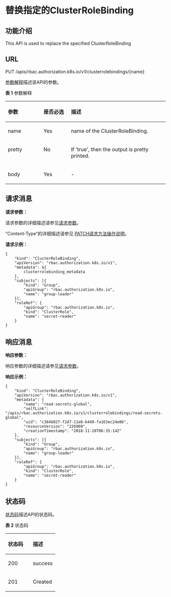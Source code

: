 # 替换指定的ClusterRoleBinding<a name="ZH-CN_TOPIC_0140918310"></a>

## 功能介绍<a name="section948715345911"></a>

This API is used to replace the specified ClusterRoleBinding

## URL<a name="section1357994802"></a>

PUT /apis/rbac.authorization.k8s.io/v1/clusterrolebindings/\{name\}

[参数解释](#d0e42906)描述该API的参数。

**表 1**  参数解释

<a name="d0e42906"></a>
<table><thead align="left"><tr id="row10640301"><th class="cellrowborder" valign="top" width="22.220000000000002%" id="mcps1.2.4.1.1"><p id="p65652297517"><a name="p65652297517"></a><a name="p65652297517"></a>参数</p>
</th>
<th class="cellrowborder" valign="top" width="17.169999999999998%" id="mcps1.2.4.1.2"><p id="p165661629135114"><a name="p165661629135114"></a><a name="p165661629135114"></a>是否必选</p>
</th>
<th class="cellrowborder" valign="top" width="60.61%" id="mcps1.2.4.1.3"><p id="p14567629115114"><a name="p14567629115114"></a><a name="p14567629115114"></a>描述</p>
</th>
</tr>
</thead>
<tbody><tr id="row84161156145910"><td class="cellrowborder" valign="top" width="22.220000000000002%" headers="mcps1.2.4.1.1 "><p id="p141645620590"><a name="p141645620590"></a><a name="p141645620590"></a>name</p>
</td>
<td class="cellrowborder" valign="top" width="17.169999999999998%" headers="mcps1.2.4.1.2 "><p id="p1141614564595"><a name="p1141614564595"></a><a name="p1141614564595"></a>Yes</p>
</td>
<td class="cellrowborder" valign="top" width="60.61%" headers="mcps1.2.4.1.3 "><p id="p19416125617595"><a name="p19416125617595"></a><a name="p19416125617595"></a>name of the ClusterRoleBinding.</p>
</td>
</tr>
<tr id="row17811636"><td class="cellrowborder" valign="top" width="22.220000000000002%" headers="mcps1.2.4.1.1 "><p id="p33456451"><a name="p33456451"></a><a name="p33456451"></a>pretty</p>
</td>
<td class="cellrowborder" valign="top" width="17.169999999999998%" headers="mcps1.2.4.1.2 "><p id="p25618043"><a name="p25618043"></a><a name="p25618043"></a>No</p>
</td>
<td class="cellrowborder" valign="top" width="60.61%" headers="mcps1.2.4.1.3 "><p id="p61795587"><a name="p61795587"></a><a name="p61795587"></a>If 'true', then the output is pretty printed.</p>
</td>
</tr>
<tr id="row26391471649"><td class="cellrowborder" valign="top" width="22.220000000000002%" headers="mcps1.2.4.1.1 "><p id="p14640471145"><a name="p14640471145"></a><a name="p14640471145"></a>body</p>
</td>
<td class="cellrowborder" valign="top" width="17.169999999999998%" headers="mcps1.2.4.1.2 "><p id="p064011716413"><a name="p064011716413"></a><a name="p064011716413"></a>Yes</p>
</td>
<td class="cellrowborder" valign="top" width="60.61%" headers="mcps1.2.4.1.3 "><p id="p18759135485719"><a name="p18759135485719"></a><a name="p18759135485719"></a>-</p>
</td>
</tr>
</tbody>
</table>

## 请求消息<a name="section1097017235815"></a>

**请求参数：**

请求参数的详细描述请参见[请求参数](创建ClusterRoleBinding.md#d0e42951)。

“Content-Type“的详细描述请参见 [PATCH请求方法操作说明](PATCH请求方法操作说明.md)。

**请求示例：**

```
{
	"kind": "ClusterRoleBinding",
	"apiVersion": "rbac.authorization.k8s.io/v1",
	"metadata": ${
		clusterrolebinding_metadata
	},
	"subjects": [{
		"kind": "Group",
		"apiGroup": "rbac.authorization.k8s.io",
		"name": "group-leader"
	}],
	"roleRef": {
		"apiGroup": "rbac.authorization.k8s.io",
		"kind": "ClusterRole",
		"name": "secret-reader"
	}
}
```

## 响应消息<a name="section13598181712916"></a>

**响应参数：**

响应参数的详细描述请参见[请求参数](创建ClusterRoleBinding.md#d0e42951)。

**响应示例：**

```
{
	"kind": "ClusterRoleBinding",
	"apiVersion": "rbac.authorization.k8s.io/v1",
	"metadata": {
		"name": "read-secrets-global",
		"selfLink": "/apis/rbac.authorization.k8s.io/v1/clusterrolebindings/read-secrets-global",
		"uid": "c384b02f-f2d7-11e8-b449-fa163ec24e06",
		"resourceVersion": "226909",
		"creationTimestamp": "2018-11-28T06:35:14Z"
	},
	"subjects": [{
		"kind": "Group",
		"apiGroup": "rbac.authorization.k8s.io",
		"name": "group-leader"
	}],
	"roleRef": {
		"apiGroup": "rbac.authorization.k8s.io",
		"kind": "ClusterRole",
		"name": "secret-reader"
	}
}
```

## 状态码<a name="section14947131610112"></a>

[状态码](#d0e43055)描述API的状态码。

**表 2**  状态码

<a name="d0e43055"></a>
<table><thead align="left"><tr id="row20813512"><th class="cellrowborder" valign="top" width="50%" id="mcps1.2.3.1.1"><p id="p53137435195352"><a name="p53137435195352"></a><a name="p53137435195352"></a>状态码</p>
</th>
<th class="cellrowborder" valign="top" width="50%" id="mcps1.2.3.1.2"><p id="zh-cn_topic_0079615066_p19540130"><a name="zh-cn_topic_0079615066_p19540130"></a><a name="zh-cn_topic_0079615066_p19540130"></a>描述</p>
</th>
</tr>
</thead>
<tbody><tr id="row2663689"><td class="cellrowborder" valign="top" width="50%" headers="mcps1.2.3.1.1 "><p id="zh-cn_topic_0079615066_p24863727"><a name="zh-cn_topic_0079615066_p24863727"></a><a name="zh-cn_topic_0079615066_p24863727"></a>200</p>
</td>
<td class="cellrowborder" valign="top" width="50%" headers="mcps1.2.3.1.2 "><p id="zh-cn_topic_0079615066_p696045"><a name="zh-cn_topic_0079615066_p696045"></a><a name="zh-cn_topic_0079615066_p696045"></a>success</p>
</td>
</tr>
<tr id="row1675275284919"><td class="cellrowborder" valign="top" width="50%" headers="mcps1.2.3.1.1 "><p id="p157531052144911"><a name="p157531052144911"></a><a name="p157531052144911"></a>201</p>
</td>
<td class="cellrowborder" valign="top" width="50%" headers="mcps1.2.3.1.2 "><p id="p137534522491"><a name="p137534522491"></a><a name="p137534522491"></a>Created</p>
</td>
</tr>
</tbody>
</table>

